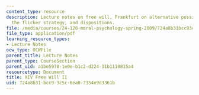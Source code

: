 ```yaml
---
content_type: resource
description: Lecture notes on free will, Frankfurt on alternative possibilities, Locke,
  the flicker strategy, and dispositions.
file: /media/courses/24-120-moral-psychology-spring-2009/724a8b31bcc93c5c6ea07354e9d3361b_MIT24_120s09_lec14.pdf
file_type: application/pdf
learning_resource_types:
- Lecture Notes
ocw_type: OCWFile
parent_title: Lecture Notes
parent_type: CourseSection
parent_uid: a1be5978-1e0e-b1c2-d224-31b1110815a4
resourcetype: Document
title: XIV Free Will II
uid: 724a8b31-bcc9-3c5c-6ea0-7354e9d3361b
---
```

